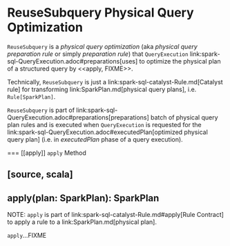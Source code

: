 # ReuseSubquery Physical Query Optimization

`ReuseSubquery` is a *physical query optimization* (aka _physical query preparation rule_ or simply _preparation rule_) that `QueryExecution` link:spark-sql-QueryExecution.adoc#preparations[uses] to optimize the physical plan of a structured query by <<apply, FIXME>>.

Technically, `ReuseSubquery` is just a link:spark-sql-catalyst-Rule.md[Catalyst rule] for transforming link:SparkPlan.md[physical query plans], i.e. `Rule[SparkPlan]`.

`ReuseSubquery` is part of link:spark-sql-QueryExecution.adoc#preparations[preparations] batch of physical query plan rules and is executed when `QueryExecution` is requested for the link:spark-sql-QueryExecution.adoc#executedPlan[optimized physical query plan] (i.e. in *executedPlan* phase of a query execution).

=== [[apply]] `apply` Method

[source, scala]
----
apply(plan: SparkPlan): SparkPlan
----

NOTE: `apply` is part of link:spark-sql-catalyst-Rule.md#apply[Rule Contract] to apply a rule to a link:SparkPlan.md[physical plan].

`apply`...FIXME
